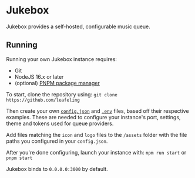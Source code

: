 # Jukebox
Jukebox provides a self-hosted, configurable music queue.

## Running
Running your own Jukebox instance requires:
- Git
- NodeJS 16.x or later
- (optional) [PNPM package manager](https://pnpm.io/)

To start, clone the repository using:
```git clone https://github.com/leafeling```

Then create your own [`config.json`](./config.example.json) and [`.env`](./.env.example) files, based off their respective examples. These are needed to configure your instance's port, settings, theme and tokens used for queue providers.

Add files matching the `icon` and `logo` files to the `/assets` folder with the file paths you configured in your `config.json`.

After you're done configuring, launch your instance with:
`npm run start` or `pnpm start`

Jukebox binds to `0.0.0.0:3000` by default.